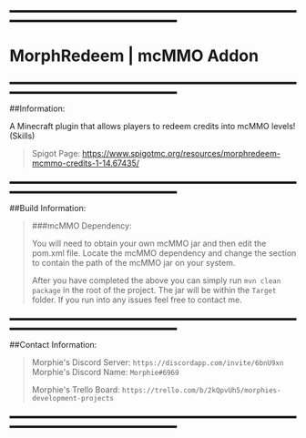 ▬▬▬▬▬▬▬▬▬▬▬▬▬▬▬▬▬▬▬▬▬▬▬▬▬▬▬▬▬▬▬▬▬▬▬▬▬▬▬▬▬▬▬▬▬▬▬▬▬▬▬▬▬▬▬▬▬
# MorphRedeem | mcMMO Addon
▬▬▬▬▬▬▬▬▬▬▬▬▬▬▬▬▬▬▬▬▬▬▬▬▬▬▬▬▬▬▬▬▬▬▬▬▬▬▬▬▬▬▬▬▬▬▬▬▬▬▬▬▬▬▬▬▬

##Information:

A Minecraft plugin that allows players to redeem credits into mcMMO levels! (Skills)
> Spigot Page: https://www.spigotmc.org/resources/morphredeem-mcmmo-credits-1-14.67435/

▬▬▬▬▬▬▬▬▬▬▬▬▬▬▬▬▬▬▬▬▬▬▬▬▬▬▬▬▬▬▬▬▬▬▬▬▬▬▬▬▬▬▬▬▬▬▬▬▬▬▬▬▬▬▬▬▬

##Build Information:

> ###mcMMO Dependency:
>
> You will need to obtain your own mcMMO jar and then edit the pom.xml file. Locate the mcMMO
> dependency and change the <systemPath> section to contain the path of the mcMMO jar on your system.
>
> After you have completed the above you can simply run `mvn clean package` in the root of the project.
> The jar will be within the `Target` folder. If you run into any issues feel free to contact me.

▬▬▬▬▬▬▬▬▬▬▬▬▬▬▬▬▬▬▬▬▬▬▬▬▬▬▬▬▬▬▬▬▬▬▬▬▬▬▬▬▬▬▬▬▬▬▬▬▬▬▬▬▬▬▬▬▬

##Contact Information:

> Morphie's Discord Server: `https://discordapp.com/invite/6bnU9xn`
> Morphie's Discord Name: `Morphie#6969`
> 
> Morphie's Trello Board: `https://trello.com/b/2kQpvUh5/morphies-development-projects`

▬▬▬▬▬▬▬▬▬▬▬▬▬▬▬▬▬▬▬▬▬▬▬▬▬▬▬▬▬▬▬▬▬▬▬▬▬▬▬▬▬▬▬▬▬▬▬▬▬▬▬▬▬▬▬▬▬